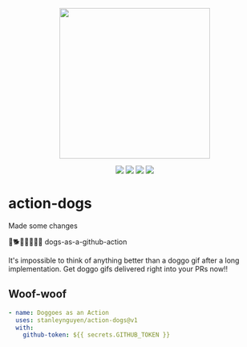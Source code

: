 <p align="center"><a href="https://github.com/stanleynguyen/action-dogs" target="_blank"><img width="300"src="https://media.giphy.com/media/9IRX12VhoXoR2/giphy.gif"></a></p>

<p align="center">
  <a href="https://github.com/stanleynguyen/action-dogs/releases/latest"><img src="https://img.shields.io/github/release/stanleynguyen/action-dogs.svg"/></a>
  <a href="https://github.com/stanleynguyen/action-dogs/actions?query=workflow%3Adoggo"><img src="https://github.com/stanleynguyen/action-dogs/workflows/doggo/badge.svg"/></a>
  <a href="https://github.com/stanleynguyen/action-dogs/actions?query=workflow%3Abuild-test"><img src="https://github.com/stanleynguyen/action-dogs/workflows/build-test/badge.svg"/></a>
  <a href="https://github.com/stanleynguyen/action-dogs/blob/master/LICENSE"><img src="https://img.shields.io/badge/license-MIT-green.svg"/></a>
<p>

# action-dogs

Made some changes

🐶🐕🦮🐕‍🦺🐩🌭 dogs-as-a-github-action

It's impossible to think of anything better than a doggo gif after a long implementation.
Get doggo gifs delivered right into your PRs now!!

## Woof-woof

```yaml
- name: Doggoes as an Action
  uses: stanleynguyen/action-dogs@v1
  with:
    github-token: ${{ secrets.GITHUB_TOKEN }}
```
